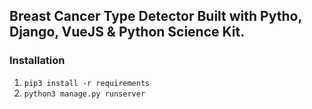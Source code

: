 ## Breast Cancer Type Detector Built with Pytho, Django, VueJS & Python Science Kit.

### Installation
1. `pip3 install -r requirements`
2. `python3 manage.py runserver`

